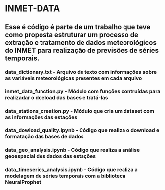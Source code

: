 # INMET-DATA

## Esse é código é parte de um trabalho que teve como proposta estruturar um processo de extração e tratamento de dados meteorológicos do INMET para realização de previsões de séries temporais.

### data_dictionary.txt - Arquivo de texto com informações sobre as variáveis meteorológicas presentes em cada arquivo
### inmet_data_function.py - Módulo com funções contruídas para realizadar o doeload das bases e tratá-las
### data_stations_creation.py - Módulo que cria um dataset com as informações das estações
### data_dowload_quality.ipynb - Código que realiza o download e formatação das bases de dados
### data_geo_analysis.ipynb - Código que realiza a análise geoespacial dos dados das estações
### data_timeseries_analysis.ipynb - Código que realiza a modelagem de séries temporais com a biblioteca NeuralProphet
